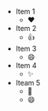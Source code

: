 * Item 1 
  - :heart:
* Item 2
  - :+1:
* Item 3
  - :smile:
* Item 4
  - :sparkles:
* Iteam 5
  - :tada:
  - :smile:
